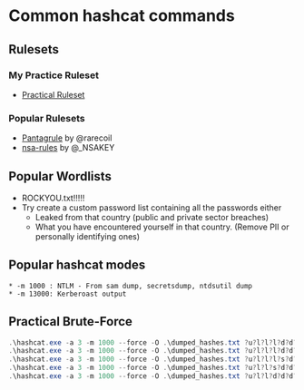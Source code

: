 # Common hashcat commands

## Rulesets
### My Practice Ruleset
   * [Practical Ruleset](Hashcat_Practical_Ruleset.html)
### Popular Rulesets
   * [Pantagrule](https://github.com/rarecoil/pantagrule) by @rarecoil
   * [nsa-rules](https://github.com/NSAKEY/nsa-rules) by @_NSAKEY


## Popular Wordlists
   * ROCKYOU.txt!!!!!
   * Try create a custom password list containing all the passwords either
       * Leaked from that country (public and private sector breaches)
       * What you have encountered yourself in that country. (Remove PII or personally identifying ones)

## Popular hashcat modes
    * -m 1000 : NTLM - From sam dump, secretsdump, ntdsutil dump
    * -m 13000: Kerberoast output


## Practical Brute-Force
```powershell
.\hashcat.exe -a 3 -m 1000 --force -O .\dumped_hashes.txt ?u?l?l?l?d?d?d?d
.\hashcat.exe -a 3 -m 1000 --force -O .\dumped_hashes.txt ?u?l?l?l?d?d?d?d?s
.\hashcat.exe -a 3 -m 1000 --force -O .\dumped_hashes.txt ?u?l?l?l?s?d?d?d?d
.\hashcat.exe -a 3 -m 1000 --force -O .\dumped_hashes.txt ?u?l?l?s?d?d?d?d
.\hashcat.exe -a 3 -m 1000 --force -O .\dumped_hashes.txt ?u?l?l?d?d?d?d?s
```
